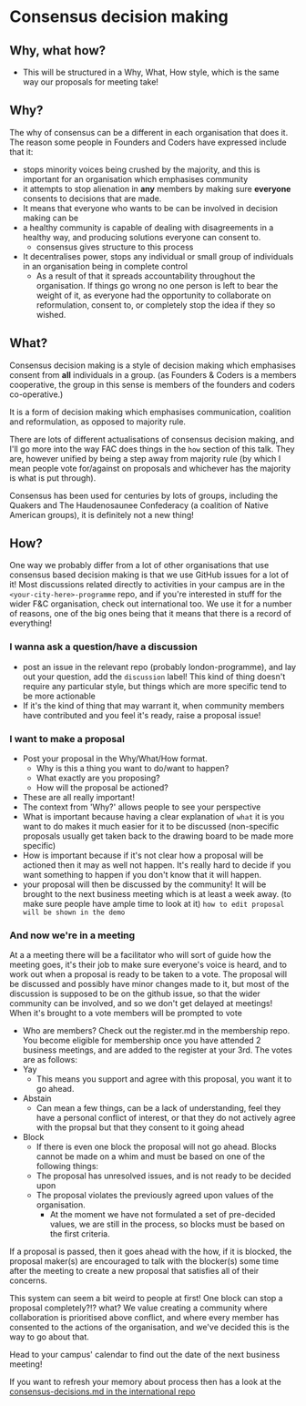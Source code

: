 # Consensus decision making

## Why, what how?
+ This will be structured in a Why, What, How style, which is the same way our proposals for meeting take!

## Why?

The why of consensus can be a different in each organisation that does it.
The reason some people in Founders and Coders have expressed include that it:
+ stops minority voices being crushed by the majority, and this is important for an organisation which emphasises community
+ it attempts to stop alienation in **any** members by making sure **everyone** consents to decisions that are made. 
+ It means that everyone who wants to be can be involved in decision making can be
+ a healthy community is capable of dealing with disagreements in a healthy way, and producing solutions everyone can consent to.
	+ consensus gives structure to this process
+ It decentralises power, stops any individual or small group of individuals in an organisation being in complete control
	+ As a result of that it spreads accountability throughout the organisation. If things go wrong no one person is left to bear the weight of it, as everyone had the opportunity to collaborate on reformulation, consent to, or completely stop the idea if they so wished.

## What?
Consensus decision making is a style of decision making which emphasises consent from **all** individuals in a group. (as Founders & Coders is a members cooperative, the group in this sense is members of the founders and coders co-operative.)

It is a form of decision making which emphasises communication, coalition and reformulation, as opposed to majority rule.

There are lots of different actualisations of consensus decision making, and I'll go more into the way FAC does things in the `how` section of this talk. They are, however unified by being a step away from majority rule (by which I mean people vote for/against on proposals and whichever has the majority is what is put through).

Consensus has been used for centuries by lots of groups, including the Quakers and The Haudenosaunee Confederacy (a coalition of Native American groups), it is definitely not a new thing!


## How?

One way we probably differ from a lot of other organisations that use consensus based decision making is that we use GitHub issues for a lot of it!
Most discussions related directly to activities in your campus are in the `<your-city-here>-programme` repo, and if you're interested in stuff for the wider F&C organisation, check out international too.
We use it for a number of reasons, one of the big ones being that it means that there is a record of everything!

### I wanna ask a question/have a discussion
+ post an issue in the relevant repo (probably london-programme), and lay out your question, add the `discussion` label! This kind of thing doesn't require any particular style, but things which are more specific tend to be more actionable
+ If it's the kind of thing that may warrant it, when community members have contributed and you feel it's ready, raise a proposal issue!

### I want to make a proposal
+ Post your proposal in the Why/What/How format. 
  + Why is this a thing you want to do/want to happen? 
  + What exactly are you proposing? 
  + How will the proposal be actioned?
+ These are all really important! 
+ The context from 'Why?' allows people to see your perspective
+ What is important because having a clear explanation of `what` it is you want to do makes it much easier for it to be discussed (non-specific proposals usually get taken back to the drawing board to be made more specific)
+ How is important because if it's not clear how a proposal will be actioned then it may as well not happen. It's really hard to decide if you want something to happen if you don't know that it will happen.
+ your proposal will then be discussed by the community! It will be brought to the next business meeting which is at least a week away. (to make sure people have ample time to look at it)
`how to edit proposal will be shown in the demo`

### And now we're in a meeting
At a a meeting there will be a facilitator who will sort of guide how the meeting goes, it's their job to make sure everyone's voice is heard, and to work out when a proposal is ready to be taken to a vote.
The proposal will be discussed and possibly have minor changes made to it, but most of the discussion is supposed to be on the github issue, so that the wider community can be involved, and so we don't get delayed at meetings!
When it's brought to a vote members will be prompted to vote
+ Who are members? Check out the register.md in the membership repo. You become eligible for membership once you have attended 2 business meetings, and are added to the register at your 3rd. 
The votes are as follows:
+ Yay
	+ This means you support and agree with this proposal, you want it to go ahead.
+ Abstain
	+ Can mean a few things, can be a lack of understanding, feel they have a personal conflict of interest, or that they do not actively agree with the propsal but that they consent to it going ahead
+ Block
	+ If there is even one block the proposal will not go ahead. Blocks cannot be made on a whim and must be based on one of the following things:
	+ The proposal has unresolved issues, and is not ready to be decided upon
	+ The proposal violates the previously agreed upon values of the organisation.
		+ At the moment we have not formulated a set of pre-decided values, we are still in the process, so blocks must be based on the first criteria.

If a proposal is passed, then it goes ahead with the how, if it is blocked, the proposal maker(s) are encouraged to talk with the blocker(s) some time after the meeting to create a new proposal that satisfies all of their concerns.

This system can seem a bit weird to people at first! One block can stop a proposal completely?!? what?
We value creating a community where collaboration is prioritised above conflict, and where every member has consented to the actions of the organisation, and we've decided this is the way to go about that.

Head to your campus' calendar to find out the date of the next business meeting!

If you want to refresh your memory about process then has a look at the [consensus-decisions.md in the international repo](https://github.com/foundersandcoders/international/blob/master/consensus-decisions.md)
